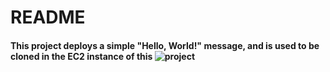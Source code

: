 # README

#### This project deploys a simple "Hello, World!" message, and is used to be cloned in the EC2 instance of this ![project](www.github.com/rajrtd/cloud-web-server) 
